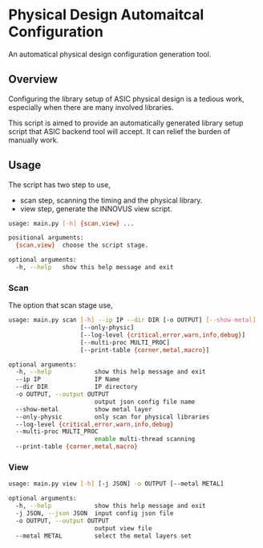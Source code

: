 # Physical Design Automaitcal Configuration

An automatical physical design configuration generation tool.

## Overview

Configuring the library setup of ASIC physical design is a tedious work, especially when there are many involved libraries.

This script is aimed to provide an automatically generated library setup script that ASIC backend tool will accept. It can relief the burden of manually work.

## Usage

The script has two step to use,
* scan step, scanning the timing and the physical library. 
* view step, generate the INNOVUS view script.

```bash
usage: main.py [-h] {scan,view} ...

positional arguments:
  {scan,view}  choose the script stage.

optional arguments:
  -h, --help   show this help message and exit
```

### Scan

The option that scan stage use,

```bash
usage: main.py scan [-h] --ip IP --dir DIR [-o OUTPUT] [--show-metal]
                    [--only-physic]
                    [--log-level {critical,error,warn,info,debug}]
                    [--multi-proc MULTI_PROC]
                    [--print-table {corner,metal,macro}]

optional arguments:
  -h, --help            show this help message and exit
  --ip IP               IP Name
  --dir DIR             IP directory
  -o OUTPUT, --output OUTPUT
                        output json config file name
  --show-metal          show metal layer
  --only-physic         only scan for physical libraries
  --log-level {critical,error,warn,info,debug}
  --multi-proc MULTI_PROC
                        enable multi-thread scanning
  --print-table {corner,metal,macro}
```
### View 

```bash 
usage: main.py view [-h] [-j JSON] -o OUTPUT [--metal METAL]

optional arguments:
  -h, --help            show this help message and exit
  -j JSON, --json JSON  input config json file
  -o OUTPUT, --output OUTPUT
                        output view file
  --metal METAL         select the metal layers set
```
